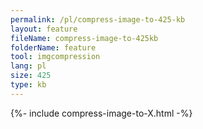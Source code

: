 ```yaml
---
permalink: /pl/compress-image-to-425-kb
layout: feature
fileName: compress-image-to-425kb
folderName: feature
tool: imgcompression
lang: pl
size: 425
type: kb
---
```


{%- include compress-image-to-X.html -%}
